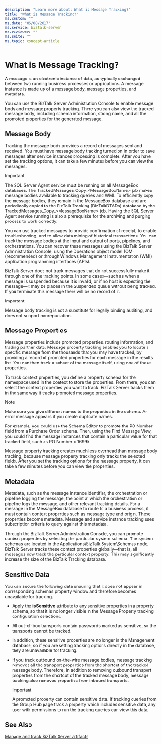 ```yaml
---
description: "Learn more about: What is Message Tracking?"
title: "What is Message Tracking?"
ms.custom: ""
ms.date: "06/08/2017"
ms.service: biztalk-server
ms.reviewer: ""
ms.suite: ""
ms.topic: concept-article
---
```

# What is Message Tracking?
A message is an electronic instance of data, as typically exchanged between two running business processes or applications. A message instance is made up of a message body, message properties, and metadata.  
  
 You can use the BizTalk Server Administration Console to enable message body and message property tracking. There you can also view the tracked message body, including schema information, strong name, and all the promoted properties for the generated message.  
  
## Message Body  
 Tracking the message body provides a record of messages sent and received. You must have message body tracking turned on in order to save messages after service instances processing is complete. After you have set the tracking options, it can take a few minutes before you can view the messages.  
  
> [!IMPORTANT]
>  The SQL Server Agent service must be running on all MessageBox databases. The TrackedMessages_Copy_\<MessageBoxName\> job makes message bodies available to tracking queries and WMI. To efficiently copy the message bodies, they remain in the MessageBox database and are periodically copied to the BizTalk Tracking (BizTalkDTADb) database by the TrackedMessages_Copy_\<MessageBoxName\> job. Having the SQL Server Agent service running is also a prerequisite for the archiving and purging process to work correctly.  
  
 You can use tracked messages to provide confirmation of receipt, to enable troubleshooting, and to allow data mining of historical transactions. You can track the message bodies at the input and output of ports, pipelines, and orchestrations. You can recover these messages using the BizTalk Server Administration Console, using the Operations object model (OM) (recommended) or through Windows Management Instrumentation (WMI) application programming interfaces (APIs).  
  
 BizTalk Server does not track messages that do not successfully make it through one of the tracking points. In some cases—such as when a message is suspended because it is invalid, or if no host is expecting the message—it may be placed in the Suspended queue without being tracked. If you terminate this message there will be no record of it.  
  
> [!IMPORTANT]
>  Message body tracking is not a substitute for legally binding auditing, and does not support nonrepudiation.  
  
## Message Properties  
 Message properties include promoted properties, routing information, and trading partner data. Message property tracking enables you to locate a specific message from the thousands that you may have tracked, by providing a record of promoted properties for each message in the results list. You can then track a subset of the message itself, using one of these properties.  
  
 To track context properties, you define a property schema for the namespace used in the context to store the properties. From there, you can select the context properties you want to track. BizTalk Server tracks them in the same way it tracks promoted message properties.  
  
> [!NOTE]
>  Make sure you give different names to the properties in the schema. An error message appears if you create duplicate names.  
  
 For example, you could use the Schema Editor to promote the PO Number field from a Purchase Order schema. Then, using the Find Message View, you could find the message instances that contain a particular value for that tracked field, such as PO Number = 16995.  
  
 Message property tracking creates much less overhead than message body tracking, because message property tracking only tracks the selected fields. After you set the tracking options for the message property, it can take a few minutes before you can view the properties.  
  
## Metadata  
 Metadata, such as the message instance identifier, the orchestration or pipeline logging the message, the point at which the orchestration or pipeline logs the message, and other relevant tracking details. For a message in the MessageBox database to route to a business process, it must contain context properties such as message type and origin. These properties become metadata. Message and service instance tracking uses subscription criteria to query against this metadata.  
  
 Through the BizTalk Server Administration Console, you can promote context properties by selecting the particular system schema. The system schemas are located in the Applications\BizTalk.System\Schemas node. BizTalk Server tracks these context properties globally—that is, all messages now track the particular context property. This may significantly increase the size of the BizTalk Tracking database.  
  
## Sensitive Data  
 You can secure the following data ensuring that it does not appear in corresponding schemas property window and therefore becomes unavailable for tracking.  
  
-   Apply the **isSensitive** attribute to any sensitive properties in a property schema, so that it is no longer visible in the Message Property tracking configuration selections.  
  
-   All out-of-box transports contain passwords marked as sensitive, so the transports cannot be tracked.  
  
-   In addition, these sensitive properties are no longer in the Management database, so if you are setting tracking options directly in the database, they are unavailable for tracking.  
  
-   If you track outbound on-the-wire message bodies, message tracking removes all the transport properties from the shortcut of the tracked message body. Therefore, in addition to removing outbound transport properties from the shortcut of the tracked message body, message tracking also removes properties from inbound transports.  
  
    > [!IMPORTANT]
    >  A promoted property can contain sensitive data. If tracking queries from the Group Hub page track a property which includes sensitive data, any user with permissions to run the tracking queries can view this data.  
  
## See Also  
 [Manage and track BizTalk Server artifacts](managing-artifacts.md)

